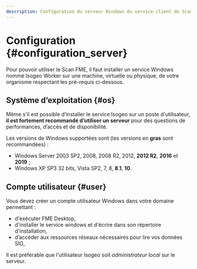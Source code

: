 ```yaml
---
description: Configuration du serveur Windows du service client du Scan FME (Isogeo)
---
```


# Configuration {#configuration_server}

Pour pouvoir utiliser le Scan FME, il faut installer un service Windows nommé Isogeo Worker sur une machine, virtuelle ou physique, de votre organisme respectant les pré-requis ci-dessous.

## Système d’exploitation {#os}

Même s'il est possible d’installer le service Isogeo sur un poste d'utilisateur, **il est fortement recommandé d’utiliser un serveur** pour des questions de performances, d’accès et de disponibilité.

Les versions de Windows supportées sont (les versions  en **gras** sont recommandées) :

* Windows Server 2003 SP2, 2008, 2008 R2, 2012, **2012 R2**, **2016** et **2019** ;
* Windows XP SP3 32 bits, Vista SP2, 7, 8, **8.1**, **10**.

## Compte utilisateur {#user}

Vous devez créer un compte utilisateur Windows dans votre domaine permettant :

* d'exécuter FME Desktop,
* d'installer le service windows et d'écrire dans son répertoire d'installation,
* d’accéder aux ressources réseaux nécessaires pour lire vos données SIG,

Il est préférable que l'utilisateur Isogeo soit *administrateur local* sur le serveur.